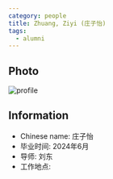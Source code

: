 ```yaml
---
category: people
title: Zhuang, Ziyi (庄子怡)
tags:
  - alumni
---
```


## Photo

![profile](https://user-images.githubusercontent.com/116997215/198896692-89fbe868-9992-49d2-a3ed-8bc0d5145965.jpg)

## Information

- Chinese name: 庄子怡
- 毕业时间: 2024年6月
- 导师: 刘东
- 工作地点: 
